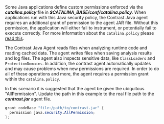 <!--
title: "How to Handle Tomcat's Java Security Policy"
description: "How to Handle Tomcat's Java Security Policy"
tags: "troubleshoot java agent tomcat security policy"
-->

Some Java applications define custom permissions enforced via the ***catalina.policy*** file in ***$CATALINA_BASE/conf/catalina.policy***. When applications run with this Java security policy, the Contrast Java agent requires an additional grant of permission to the agent JAR file. Without this permission, the application will either fail to instrument, or potentially fail to execute correctly. For more information about the ```catalina.policy``` please [read this](https://tomcat.apache.org/tomcat-7.0-doc/security-manager-howto.html).

The Contrast Java Agent reads files when analyzing runtime code and reading cached data. The agent writes files when saving analysis results and log files. The agent also inspects sensitive data, like ```ClassLoaders``` and ```ProtectionDomains```. In addition, the 
contrast agent automatically updates and may cause problems when new permissions are required. In order to do all of these operations and more, the agent requires a permission grant within the ```catalina.policy```.

In this scenario it is suggested that the agent be given the ubiquitous "AllPermission". Update the path in this example to the real file path to the ***contrast.jar*** agent file.


```java
grant codeBase "file:/path/to/contrast.jar" {
  permission java.security.AllPermission;
};
```

